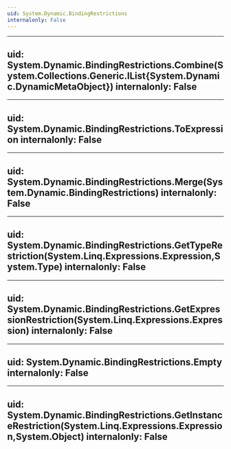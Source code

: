 ```yaml
---
uid: System.Dynamic.BindingRestrictions
internalonly: False
---
```


---
uid: System.Dynamic.BindingRestrictions.Combine(System.Collections.Generic.IList{System.Dynamic.DynamicMetaObject})
internalonly: False
---

---
uid: System.Dynamic.BindingRestrictions.ToExpression
internalonly: False
---

---
uid: System.Dynamic.BindingRestrictions.Merge(System.Dynamic.BindingRestrictions)
internalonly: False
---

---
uid: System.Dynamic.BindingRestrictions.GetTypeRestriction(System.Linq.Expressions.Expression,System.Type)
internalonly: False
---

---
uid: System.Dynamic.BindingRestrictions.GetExpressionRestriction(System.Linq.Expressions.Expression)
internalonly: False
---

---
uid: System.Dynamic.BindingRestrictions.Empty
internalonly: False
---

---
uid: System.Dynamic.BindingRestrictions.GetInstanceRestriction(System.Linq.Expressions.Expression,System.Object)
internalonly: False
---
